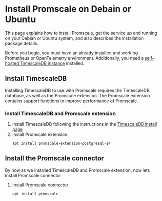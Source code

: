 # Install Promscale on Debain or Ubuntu
This page explains how to install Promscale, get the service up and running on your Debian or Ubuntu system, and also describes the installation package details.

Before you begin, you must have an already installed and working Prometheus
or OpenTelemetry environment. Additionally, you need a
[self-hosted TimescaleDB instance][tsdb-install-self-hosted] installed.

## Install TimescaleDB
Installing TimescaleDB to use with Promscale requires the TimescaleDB database,
as well as the Promscale extension. The Promscale extension contains support
functions to improve performance of Promscale.

<procedure>

### Install TimescaleDB and Promscale extension

1.  Install TimescaleDB following the instructions in the
    [TimescaleDB install page][tsdb-install-self-hosted]
1.  Install Promscale extension
    ```
    apt install promscale-extension-postgresql-14
    ```
</procedure>


## Install the Promscale connector
By now as we installed TimescaleDB and Promscale extension, now lets install
Promscale connector

<procedure>

1.  Install Promscale connector
    ```bash
    apt install promscale
    ```

</procedure>

[tsdb-install-self-hosted]: timescaledb/:currentVersion:/how-to-guides/install-timescaledb/self-hosted/
